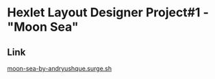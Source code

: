 # Hexlet Layout Designer Project#1 - "Moon Sea"

## Link
[moon-sea-by-andryushque.surge.sh](http://moon-sea-by-andryushque.surge.sh/)
